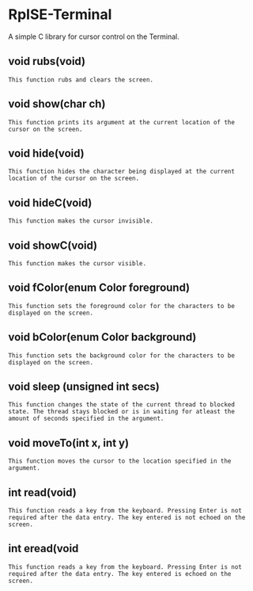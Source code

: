 # RpISE-Terminal

A simple C library for cursor control on the Terminal.

## void rubs(void)

    This function rubs and clears the screen.

## void show(char ch)

    This function prints its argument at the current location of the cursor on the screen.  

## void hide(void)

    This function hides the character being displayed at the current location of the cursor on the screen.

## void hideC(void)

    This function makes the cursor invisible.

## void showC(void)

    This function makes the cursor visible.

## void fColor(enum Color foreground)

    This function sets the foreground color for the characters to be displayed on the screen.

## void bColor(enum Color background)

    This function sets the background color for the characters to be displayed on the screen. 

## void sleep (unsigned int secs)

    This function changes the state of the current thread to blocked state. The thread stays blocked or is in waiting for atleast the amount of seconds specified in the argument.


## void moveTo(int x, int y)

    This function moves the cursor to the location specified in the argument.

## int read(void)

    This function reads a key from the keyboard. Pressing Enter is not required after the data entry. The key entered is not echoed on the screen.

## int eread(void

    This function reads a key from the keyboard. Pressing Enter is not required after the data entry. The key entered is echoed on the screen.
